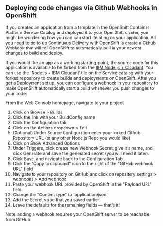 ## Deploying code changes via Github Webhooks in OpenShift

If you created an application from a template in the OpenShift Container Platform Service Catalog and deployed it to your OpenShift cluster, you might be wondering how you can can start iterating on your application. All you need to do to up Continuous Delivery with OpenShift is create a Github Webhook that will tell OpenShift to automatically pull in your newest changes to build and deploy.

If you would like an app as a working starting-point, the source code for this application is available to be forked from the [IBM Node.js + Cloudant](https://github.com/IBM/nodejs-cloudant). You can use the 'Node.js + IBM Cloudant' tile on the Service catalog with your forked repository to create builds and deployments on OpenShift. After you get a Deployment set up, you can configure a webhook in your repository to make OpenShift automatically start a build whenever you push changes to your code:

From the Web Console homepage, navigate to your project
1. Click on Browse > Builds
2. Click the link with your BuildConfig name
3. Click the Configuration tab
4. Click on the Actions dropdown > Edit 
5. (Optional) Under Source Configuration enter your forked Github Repository URL (or any other Node.js Repo you would like)
6. Click on Show Advanced Options 
7. Under Triggers, click create new Webhook Secret, give it a name, and click Generate and save the generated secret (you will need it later).
8. Click Save, and navigate back to the Configuration Tab
9. Click the "Copy to clipboard" icon to the right of the "GitHub webhook URL" field
10. Navigate to your repository on GitHub and click on repository settings > webhooks > Add webhook
11. Paste your webhook URL provided by OpenShift in the "Payload URL" field
12. Change the "Content type" to 'application/json'
13. Add the Secret value that you saved earlier.
14. Leave the defaults for the remaining fields — that's it!

Note: adding a webhook requires your OpenShift server to be reachable from GitHub.
